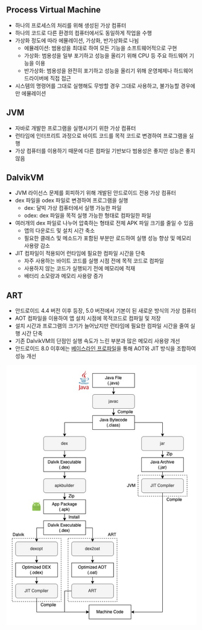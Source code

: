 ## Process Virtual Machine
- 하나의 프로세스의 처리를 위해 생성된 가상 컴퓨터
- 하나의 코드로 다른 환경의 컴퓨터에서도 동일하게 작업을 수행
- 가상화 정도에 따라 에뮬레이션, 가상화, 반가상화로 나뉨
  - 에뮬레이션: 범용성을 최대로 하여 모든 기능을 소프트웨어적으로 구현
  - 가상화: 범용성을 일부 포기하고 성능을 올리기 위해 CPU 등 주요 하드웨어 기능을 이용
  - 반가상화: 범용성을 완전히 포기하고 성능을 올리기 위해 운영체제나 하드웨어 드라이버에 직접 접근
- 시스템의 명령어를 그대로 실행해도 무방할 경우 그대로 사용하고, 불가능할 경우에만 에뮬레이션

## JVM
- 자바로 개발한 프로그램을 실행시키기 위한 가상 컴퓨터
- 런타임에 인터프리트 과정으로 바이트 코드를 목적 코드로 변경하여 프로그램을 실행
- 가상 컴퓨터를 이용하기 때문에 다른 컴파일 기반보다 범용성은 좋지만 성능은 좋지 않음

## DalvikVM
- JVM 라이선스 문제를 회피하기 위해 개발된 안드로이드 전용 가상 컴퓨터
- dex 파일을 odex 파일로 변경하여 프로그램을 실행
  - dex: 달빅 가상 컴퓨터에서 실행 가능한 파일
  - odex: dex 파일을 목적 실행 가능한 형태로 컴파일한 파일
- 여러개의 dex 파일로 나누어 압축하는 형태로 전체 APK 파일 크기를 줄일 수 있음  
  - 앱의 다운로드 및 설치 시간 축소
  - 필요한 클래스 및 메소드가 포함된 부분만 로드하여 실행 성능 향상 및 메모리 사용량 감소
- JIT 컴파일이 적용되어 런타임에 필요한 컴파일 시간을 단축
  - 자주 사용하는 바이트 코드를 실행 시점 전에 목적 코드로 컴파일
  - 사용하지 않는 코드가 실행되기 전에 메모리에 적재
  - 배터리 소모량과 메모리 사용량 증가

## ART
- 안드로이드 4.4 버전 이후 등장, 5.0 버전에서 기본이 된 새로운 방식의 가상 컴퓨터
- AOT 컴파일을 이용하여 앱 설치 시점에 목적코드로 컴파일 및 저장
- 설치 시간과 프로그램의 크기가 늘어났지만 런타임에 필요한 컴파일 시간을 줄여 실행 시간 단축
- 기존 DalvikVM의 단점인 실행 속도가 느린 부분과 많은 메모리 사용량 개선
- 안드로이드 8.0 이후에는 [베이스라인 프로파일](https://github.com/devetude/interview-question-android/blob/master/core/baseline-profile.md)을 통해 AOT와 JIT 방식을 조합하여 성능 개선

![runtime](https://github.com/devetude/interview-question-android/blob/master/img/runtime.jpg?raw=true)
